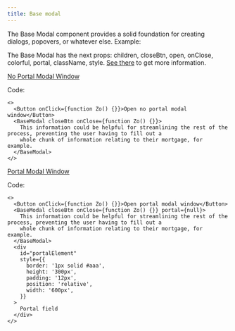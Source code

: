 ```yaml
---
title: Base modal
---
```


The Base Modal component provides a solid foundation for creating dialogs, popovers, or whatever else. Example:

The Base Modal has the next props: children, closeBtn, open, onClose, colorful, portal, className, style. [See there](/?path=/docs/core-modals-basemodal--docs) to get more information.

[No Portal Modal Window](/?path=/story/core-modals-basemodal--no-portal-modal-window)

Code:

```tsx
<>
  <Button onClick={function Zo() {}}>Open no portal modal window</Button>
  <BaseModal closeBtn onClose={function Zo() {}}>
    This information could be helpful for streamlining the rest of the process, preventing the user having to fill out a
    whole chunk of information relating to their mortgage, for example.
  </BaseModal>
</>
```

[Portal Modal Window](/?path=/story/core-modals-basemodal--portal-modal-window)

Code:

```tsx
<>
  <Button onClick={function Zo() {}}>Open portal modal window</Button>
  <BaseModal closeBtn onClose={function Zo() {}} portal={null}>
    This information could be helpful for streamlining the rest of the process, preventing the user having to fill out a
    whole chunk of information relating to their mortgage, for example.
  </BaseModal>
  <div
    id="portalElement"
    style={{
      border: '1px solid #aaa',
      height: '300px',
      padding: '12px',
      position: 'relative',
      width: '600px',
    }}
  >
    Portal field
  </div>
</>
```
